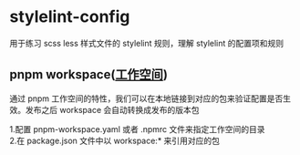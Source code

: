 # stylelint-config

用于练习 scss less 样式文件的 stylelint 规则，理解 stylelint 的配置项和规则

## pnpm workspace([工作空间](https://pnpm.io/zh/workspaces))

通过 pnpm 工作空间的特性，我们可以在本地链接到对应的包来验证配置是否生效。发布之后 workspace 会自动转换成发布的版本包

1.配置 pnpm-workspace.yaml 或者 .npmrc 文件来指定工作空间的目录 <br />
2.在 package.json 文件中以 workspace:* 来引用对应的包
